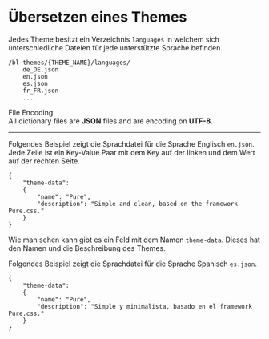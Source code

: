 # Übersetzen eines Themes
<!-- Position: 2 -->

Jedes Theme besitzt ein Verzeichnis `languages` in welchem sich unterschiedliche Dateien für jede unterstützte Sprache befinden.

```
/bl-themes/{THEME_NAME}/languages/
	de_DE.json
	en.json
	es.json
	fr_FR.json
	...
```

<div class="note">
<div class="title">File Encoding</div>
All dictionary files are <b>JSON</b> files and are encoding on <b>UTF-8</b>.
</div>

---

Folgendes Beispiel zeigt die Sprachdatei für die Sprache Englisch `en.json`.
Jede Zeile ist ein Key-Value Paar mit dem Key auf der linken und dem Wert auf der rechten Seite.

<pre><code data-language="JSON">{
	"theme-data":
	{
		"name": "Pure",
		"description": "Simple and clean, based on the framework Pure.css."
	}
}</code></pre>

Wie man sehen kann gibt es ein Feld mit dem Namen `theme-data`. Dieses hat den Namen und die Beschreibung des Themes.

Folgendes Beispiel zeigt die Sprachdatei für die Sprache Spanisch `es.json`.

<pre><code data-language="JSON">{
	"theme-data":
	{
		"name": "Pure",
		"description": "Simple y minimalista, basado en el framework Pure.css."
	}
}</code></pre>
